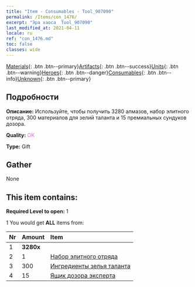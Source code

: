 ```yaml
---
title: "Item - Consumables - Tool_907090"
permalink: /Items/con_1476/
excerpt: "Эра хаоса  Tool_907090"
last_modified_at: 2021-04-11
locale: ru
ref: "con_1476.md"
toc: false
classes: wide
---
```

 [Materials](/ru/Items/){: .btn .btn--primary}[Artifacts](/ru/Items/Artifacts/){: .btn .btn--success}[Units](/ru/Items/Units/){: .btn .btn--warning}[Heroes](/ru/Items/Heroes/){: .btn .btn--danger}[Consumables](/ru/Items/Consumables/){: .btn .btn--info}[Unknown](/ru/Items/Unknown/){: .btn .btn--primary}

## Подробности
 **Описание:** Используйте, чтобы получить 3280 алмазов, набор элитного отряда, 300 материалов для зелий таланта и 15 премиальных сундуков дозора.

 **Quality:** <span style="color: #DA70D6">OK</span>

 **Type:** Gift

## Gather

  None

## This item contains:

 **Required Level to open:** 1

 1 You would get **ALL** items  from:

  | Nr | Amount |     Item    |
  |:---|:-------|:------------|
  | 1 |  **3280x** | <i class="fas fa-gem"/> |  | 
  | 2 | 1 | [Набор элитного отряда](/ru/Items/con_1477/) | 
  | 3 | 300 | [Ингредиенты зелья таланта](/ru/Items/con_1120/) | 
  | 4 | 15 | [Ящик дозора эксперта](/ru/Items/con_760/) | 

